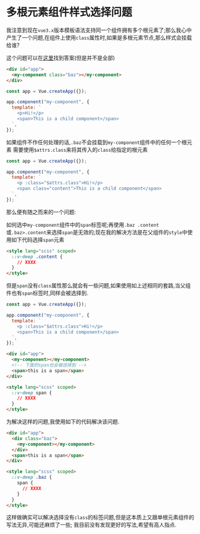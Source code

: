 # 多根元素组件样式选择问题

我注意到现在`vue3.x`版本模板语法支持同一个组件拥有多个根元素了;那么我心中产生了一个问题,在组件上使用`class`属性时,如果是多根元素节点,那么样式会挂载给谁?

这个问题可以在[这里](https://v3.cn.vuejs.org/guide/class-and-style.html#%E5%9C%A8%E7%BB%84%E4%BB%B6%E4%B8%8A%E4%BD%BF%E7%94%A8)找到答案(但是并不是全部)

```html
<div id="app">
  <my-component class="baz"></my-component>
</div>
```

```js
const app = Vue.createApp({});

app.component("my-component", {
  template: `
    <p>Hi!</p>
    <span>This is a child component</span>
  `,
});
```

如果组件不作任何处理的话,`.baz`不会挂载到`my-component`组件中的任何一个根元素
需要使用`$attrs.class`来将其传入的`class`给指定的根元素

```js
const app = Vue.createApp({});

app.component("my-component", {
  template: `
    <p :class="$attrs.class">Hi!</p>
    <span class="content">This is a child component</span>
  `,
});
```

那么便有随之而来的一个问题:

如何选中`my-component`组件中的`span`标签呢;再使用`.baz .content`或`.baz>.content`来选择`span`是无效的;现在我的解决方法是在父组件的`style`中使用如下代码选择`span`元素

```html
<style lang="scss" scoped>
  ::v-deep .content {
    // XXXX
  }
</style>
```

但是`span`没有`class`属性那么就会有一些问题,如果使用如上述相同的套路,当父组件也有`span`标签时,同样会被选择到.

```js
const app = Vue.createApp({});

app.component("my-component", {
  template: `
    <p :class="$attrs.class">Hi!</p>
    <span>This is a child component</span>
  `,
});
```

```html
<div id="app">
  <my-component></my-component>
  <!-- 下面的span也会被选择到 -->
  <span>this is a span</span>
</div>

<style lang="scss" scoped>
  ::v-deep span {
    // XXXX
  }
</style>
```

为解决这样的问题,我使用如下的代码解决该问题.

```html
<div id="app">
  <div class="baz">
    <my-component></my-component>
  </div>
  <span>this is a span</span>
</div>

<style lang="scss" scoped>
  ::v-deep .baz {
    span {
      // XXXX
    }
  }
</style>
```

这样做确实可以解决选择没有`class`的标签问题,但是这本质上又跟单根元素组件的写法无异,可能还麻烦了一些;
我目前没有发现更好的写法,希望有高人指点.
